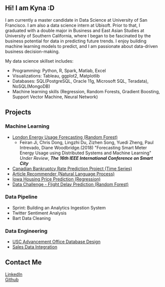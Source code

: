 <script async src="https://www.googletagmanager.com/gtag/js?id=UA-113914402-1"></script>
<script>
  window.dataLayer = window.dataLayer || [];
  function gtag(){dataLayer.push(arguments);}
  gtag('js', new Date());

  gtag('config', 'UA-113914402-1');
</script>

<title>
Kyna Ji
</title>

## Hi! I am Kyna :D
I am currently a master candidate in Data Science at University of San Francisco. I am also a data science intern at Ubisoft. Prior to that, I graduated with a double major in Business and East Asian Studies at University of Southern California, where I began to be fascinated by the business potential for data in predicting future trends. I enjoy building machine learning models to predict, and I am passionate about data-driven business decision-making.
 
My data science skillset includes:
* Programming: Python, R, Spark, Matlab, Excel
* Visualizations: Tableau, ggplot2, Matplotlib
* Databases: SQL(PostgreSQL, Oracle 11g, Microsoft SQL, Teradata), NoSQL(MongoDB)
* Machine learning skills (Regression, Random Forests, Gradient Boosting, Support Vector Machine, Neural Network)

## Projects
### Machine Learning
* [London Energy Usage Forecasting (Random Forest)](https://feiran-kyna-ji.github.io/projects/smart_meter)
  - Feiran Ji, Chris Dong, Lingzhi Du, Zizhen Song, Yuedi Zheng, Paul Intrevado, Diane Woodbridge.(2018) "Forecasting Smart Meter Energy Usage using Distributed Systems and Machine Learning" *Under Review*,  ***The 16th IEEE International Conference on Smart City***
* [Canadian Bankruptcy Rate Prediction Project (Time Series)](https://github.com/feiran-kyna-ji/canadian-bankruptcy-time-series)
* [Article Recommender (Natural Language Process)](https://github.com/feiran-kyna-ji/article_recommender)
* [Iowa Housing Price Prediction (Regression)](https://github.com/feiran-kyna-ji/iowa_housing)
* [Data Challenge - Flight Delay Prediction (Random Forest)](https://github.com/feiran-kyna-ji/data_challenge_flight_delay)

### Data Pipeline
* Sprint: Building an Analytics Ingestion System
* Twitter Sentiment Analysis
* Bart Data Cleaning 

### Data Engineering
* [USC Advancement Office Database Design](https://github.com/feiran-kyna-ji/usc-database-design)
* [Sales Data Integration](https://feiran-kyna-ji.github.io/projects/sales_data)

## Contact Me
[LinkedIn](https://www.linkedin.com/in/kyna-ji/)  
[Github](https://github.com/feiran-kyna-ji)
